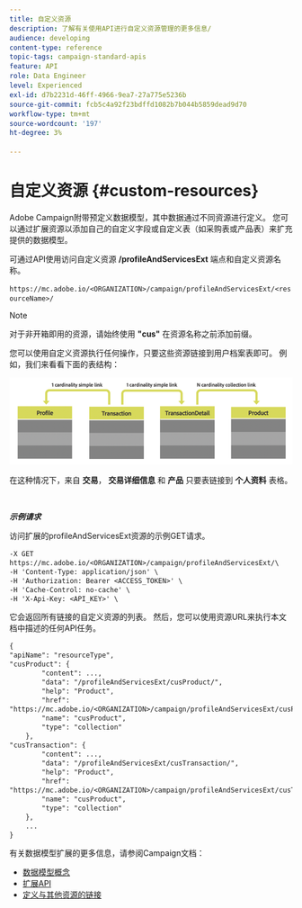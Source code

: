 ```yaml
---
title: 自定义资源
description: 了解有关使用API进行自定义资源管理的更多信息/
audience: developing
content-type: reference
topic-tags: campaign-standard-apis
feature: API
role: Data Engineer
level: Experienced
exl-id: d7b2231d-46ff-4966-9ea7-27a775e5236b
source-git-commit: fcb5c4a92f23bdffd1082b7b044b5859dead9d70
workflow-type: tm+mt
source-wordcount: '197'
ht-degree: 3%

---
```


# 自定义资源 {#custom-resources}

Adobe Campaign附带预定义数据模型，其中数据通过不同资源进行定义。 您可以通过扩展资源以添加自己的自定义字段或自定义表（如采购表或产品表）来扩充提供的数据模型。

可通过API使用访问自定义资源 **/profileAndServicesExt** 端点和自定义资源名称。

`https://mc.adobe.io/<ORGANIZATION>/campaign/profileAndServicesExt/<resourceName>/`

>[!NOTE]
>
>对于非开箱即用的资源，请始终使用 <b>&quot;cus&quot;</b> 在资源名称之前添加前缀。

您可以使用自定义资源执行任何操作，只要这些资源链接到用户档案表即可。 例如，我们来看看下面的表结构：

![替换文本](assets/cusresources.png)

在这种情况下，来自 **交易**， **交易详细信息** 和 **产品** 只要表链接到 **个人资料** 表格。

<br/>

***示例请求***

访问扩展的profileAndServicesExt资源的示例GET请求。

```
-X GET https://mc.adobe.io/<ORGANIZATION>/campaign/profileAndServicesExt/\
-H 'Content-Type: application/json' \
-H 'Authorization: Bearer <ACCESS_TOKEN>' \
-H 'Cache-Control: no-cache' \
-H 'X-Api-Key: <API_KEY>' \
```

它会返回所有链接的自定义资源的列表。 然后，您可以使用资源URL来执行本文档中描述的任何API任务。

```
{
"apiName": "resourceType",
"cusProduct": {
        "content": ...,
        "data": "/profileAndServicesExt/cusProduct/",
        "help": "Product",
        "href": "https://mc.adobe.io/<ORGANIZATION>/campaign/profileAndServicesExt/cusProduct/metadata",
        "name": "cusProduct",
        "type": "collection"
    },
"cusTransaction": {
        "content": ...,
        "data": "/profileAndServicesExt/cusTransaction/",
        "help": "Product",
        "href": "https://mc.adobe.io/<ORGANIZATION>/campaign/profileAndServicesExt/cusTransaction/metadata",
        "name": "cusProduct",
        "type": "collection"
    },
    ...
}
```

有关数据模型扩展的更多信息，请参阅Campaign文档：

* [数据模型概念](../../developing/using/data-model-concepts.md)
* [扩展API](../../developing/using/about-extending-the-api.md)
* [定义与其他资源的链接](https://helpx.adobe.com/campaign/standard/developing/using/configuring-the-resource-s-data-structure.html#defining-links-with-other-resources)

